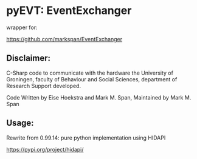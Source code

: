 # pyEVT: EventExchanger

wrapper for:

https://github.com/markspan/EventExchanger

## Disclaimer:

C-Sharp code to communicate with the hardware the University of Groningen,
faculty of Behaviour and Social Sciences, department of Research Support developed.

Code Written by Eise Hoekstra and Mark M. Span, Maintained by Mark M. Span

## Usage:

Rewrite from 0.99.14: pure python implementation using HIDAPI

https://pypi.org/project/hidapi/